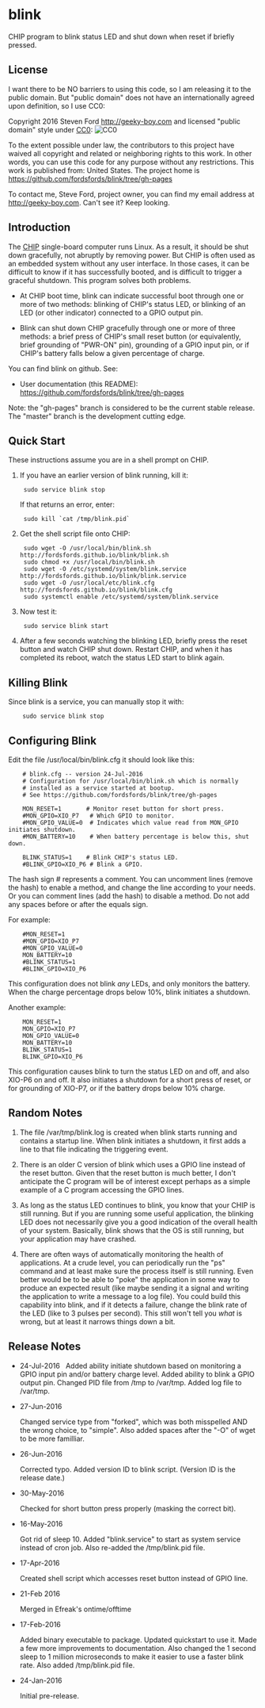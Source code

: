 # blink
CHIP program to blink status LED and shut down when reset if briefly pressed.

## License

I want there to be NO barriers to using this code, so I am releasing it to the public domain.  But "public domain" does not have an internationally agreed upon definition, so I use CC0:

Copyright 2016 Steven Ford http://geeky-boy.com and licensed
"public domain" style under
[CC0](http://creativecommons.org/publicdomain/zero/1.0/): 
![CC0](https://licensebuttons.net/p/zero/1.0/88x31.png "CC0")

To the extent possible under law, the contributors to this project have
waived all copyright and related or neighboring rights to this work.
In other words, you can use this code for any purpose without any
restrictions.  This work is published from: United States.  The project home
is https://github.com/fordsfords/blink/tree/gh-pages

To contact me, Steve Ford, project owner, you can find my email address
at http://geeky-boy.com.  Can't see it?  Keep looking.

## Introduction

The [CHIP](http://getchip.com/) single-board computer runs Linux.  As a result, it should be shut down gracefully, not abruptly by removing power.  But CHIP is often used as an embedded system without any user interface.  In those cases, it can be difficult to know if it has successfully booted, and is difficult to trigger a graceful shutdown.  This program solves both problems.

* At CHIP boot time, blink can indicate successful boot through one or more of two methods: blinking of CHIP's status LED, or blinking of an LED (or other indicator) connected to a GPIO output pin.

* Blink can shut down CHIP gracefully through one or more of three methods: a brief press of CHIP's small reset button (or equivalently, brief grounding of "PWR-ON" pin), grounding of a GPIO input pin, or if CHIP's battery falls below a given percentage of charge.

You can find blink on github.  See:

* User documentation (this README): https://github.com/fordsfords/blink/tree/gh-pages

Note: the "gh-pages" branch is considered to be the current stable release.  The "master" branch is the development cutting edge.

## Quick Start

These instructions assume you are in a shell prompt on CHIP.

1. If you have an earlier version of blink running, kill it:

        sudo service blink stop

    If that returns an error, enter:

        sudo kill `cat /tmp/blink.pid`


2. Get the shell script file onto CHIP:

        sudo wget -O /usr/local/bin/blink.sh http://fordsfords.github.io/blink/blink.sh
        sudo chmod +x /usr/local/bin/blink.sh
        sudo wget -O /etc/systemd/system/blink.service http://fordsfords.github.io/blink/blink.service
        sudo wget -O /usr/local/etc/blink.cfg http://fordsfords.github.io/blink/blink.cfg
        sudo systemctl enable /etc/systemd/system/blink.service

3. Now test it:

        sudo service blink start

4. After a few seconds watching the blinking LED, briefly press the reset button and watch CHIP shut down.  Restart CHIP, and when it has completed its reboot, watch the status LED start to blink again.


## Killing Blink

Since blink is a service, you can manually stop it with:

        sudo service blink stop


## Configuring Blink

Edit the file /usr/local/bin/blink.cfg it should look like this:

        # blink.cfg -- version 24-Jul-2016
        # Configuration for /usr/local/bin/blink.sh which is normally
        # installed as a service started at bootup.
        # See https://github.com/fordsfords/blink/tree/gh-pages

        MON_RESET=1       # Monitor reset button for short press.
        #MON_GPIO=XIO_P7   # Which GPIO to monitor.
        #MON_GPIO_VALUE=0  # Indicates which value read from MON_GPIO initiates shutdown.
        #MON_BATTERY=10    # When battery percentage is below this, shut down.

        BLINK_STATUS=1    # Blink CHIP's status LED.
        #BLINK_GPIO=XIO_P6 # Blink a GPIO.

The hash sign # represents a comment.  You can uncomment lines (remove the hash) to enable a method, and change the line according to your needs.  Or you can comment lines (add the hash) to disable a method.  Do not add any spaces before or after the equals sign.

For example:

        #MON_RESET=1
        #MON_GPIO=XIO_P7
        #MON_GPIO_VALUE=0
        MON_BATTERY=10
        #BLINK_STATUS=1
        #BLINK_GPIO=XIO_P6

This configuration does not blink *any* LEDs, and only monitors the battery.  When the charge percentage drops below 10%, blink initiates a shutdown.

Another example:

        MON_RESET=1
        MON_GPIO=XIO_P7
        MON_GPIO_VALUE=0
        MON_BATTERY=10
        BLINK_STATUS=1
        BLINK_GPIO=XIO_P6

This configuration causes blink to turn the status LED on and off, and also XIO-P6 on and off.  It also initiates a shutdown for a short press of reset, or for grounding of XIO-P7, or if the battery drops below 10% charge.

## Random Notes

1. The file /var/tmp/blink.log is created when blink starts running and contains a startup line.  When blink initiates a shutdown, it first adds a line to that file indicating the triggering event.

2. There is an older C version of blink which uses a GPIO line instead of the reset button.  Given that the reset button is much better, I don't anticipate the C program will be of interest except perhaps as a simple example of a C program accessing the GPIO lines.

3. As long as the status LED continues to blink, you know that your CHIP is still running.  But if you are running some useful application, the blinking LED does not necessarily give you a good indication of the overall health of your system.  Basically, blink shows that the OS is still running, but your application may have crashed.

4. There are often ways of automatically monitoring the health of applications.  At a crude level, you can periodically run the "ps" command and at least make sure the process itself is still running.  Even better would be to be able to "poke" the application in some way to produce an expected result (like maybe sending it a signal and writing the application to write a message to a log file).  You could build this capability into blink, and if it detects a failure, change the blink rate of the LED (like to 3 pulses per second).  This still won't tell you *what* is wrong, but at least it narrows things down a bit.

## Release Notes

* 24-Jul-2016
     Added ability initiate shutdown based on monitoring a GPIO input pin and/or battery charge level.
    Added ability to blink a GPIO output pin.
    Changed PID file from /tmp to /var/tmp.  Added log file to /var/tmp.

* 27-Jun-2016

    Changed service type from "forked", which was both misspelled AND the wrong
    choice, to "simple".  Also added spaces after the "-O" of wget to be more
    familliar.

* 26-Jun-2016

    Corrected typo.  Added version ID to blink script.  (Version ID is the
    release date.)

* 30-May-2016

    Checked for short button press properly (masking the correct bit).

* 16-May-2016

    Got rid of sleep 10.  Added "blink.service" to start as system service instead of cron job.  Also re-added the /tmp/blink.pid file.

* 17-Apr-2016

    Created shell script which accesses reset button instead of GPIO line.

* 21-Feb 2016

    Merged in Efreak's ontime/offtime

* 17-Feb-2016

    Added binary executable to package.  Updated quickstart to use it.  Made a few more improvements to documentation.  Also changed the 1 second sleep to 1 million microseconds to make it easier to use a faster blink rate.  Also added /tmp/blink.pid file.

* 24-Jan-2016

    Initial pre-release.
